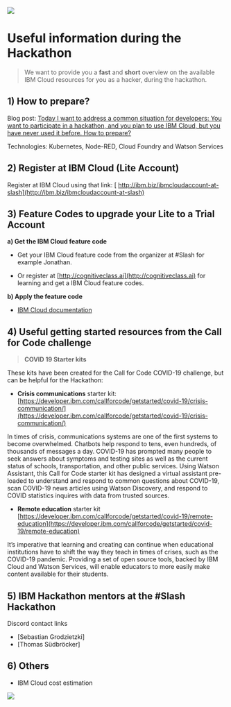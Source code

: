![](images/laptop-2557576_1920-hackathon-small.png)

# Useful information during the Hackathon 

> We want to provide you a **fast** and **short** overview on the available IBM Cloud resources for you as a hacker, during the hackathon.

## 1) How to prepare?

Blog post: [Today I want to address a common situation for developers: You want to participate in a hackathon, and you plan to use IBM Cloud, but you have never used it before. How to prepare?](https://suedbroecker.net/2020/09/15/updated-how-to-prepare-for-a-hackathon-with-ibm-cloud/)

Technologies: Kubernetes, Node-RED, Cloud Foundry and Watson Services

## 2) Register at IBM Cloud (Lite Account)

Register at IBM Cloud using that link:
[ http://ibm.biz/ibmcloudaccount-at-slash](http://ibm.biz/ibmcloudaccount-at-slash)

## 3) Feature Codes to upgrade your Lite to a Trial Account

**a) Get the IBM Cloud feature code**

* Get your IBM Cloud feature code from the organizer at #Slash for example Jonathan.

* Or register at [http://cognitiveclass.ai](http://cognitiveclass.ai) for learning and get a IBM Cloud feature codes.

**b) Apply the feature code**

* [IBM Cloud documentation](https://cloud.ibm.com/docs/account?topic=account-codes)

## 4) Useful getting started resources from the Call for Code challenge

> **COVID 19 Starter kits**

These kits have been created for the Call for Code COVID-19 challenge, but can be helpful for the Hackathon:

* **Crisis communications** starter kit: [https://developer.ibm.com/callforcode/getstarted/covid-19/crisis-communication/](https://developer.ibm.com/callforcode/getstarted/covid-19/crisis-communication/)

In times of crisis, communications systems are one of the first systems to become overwhelmed. Chatbots help respond to tens, even hundreds, of thousands of messages a day. COVID-19 has prompted many people to seek answers about symptoms and testing sites as well as the current status of schools, transportation, and other public services. Using Watson Assistant, this Call for Code starter kit has designed a virtual assistant pre-loaded to understand and respond to common questions about COVID-19, scan COVID-19 news articles using Watson Discovery, and respond to COVID statistics inquires with data from trusted sources.

* **Remote education** starter kit [https://developer.ibm.com/callforcode/getstarted/covid-19/remote-education](https://developer.ibm.com/callforcode/getstarted/covid-19/remote-education)

It’s imperative that learning and creating can continue when educational institutions have to shift the way they teach in times of crises, such as the COVID-19 pandemic. Providing a set of open source tools, backed by IBM Cloud and Watson Services, will enable educators to more easily make content available for their students.

## 5) IBM Hackathon mentors at the #Slash Hackathon

Discord contact links
* [Sebastian Grodzietzki]
* [Thomas Südbröcker]

## 6) Others

* IBM Cloud cost estimation

![](images/cost-estimation.gif)